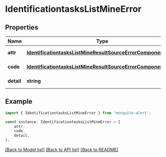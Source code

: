 # IdentificationtasksListMineError


## Properties

Name | Type | Description | Notes
------------ | ------------- | ------------- | -------------
**attr** | [**IdentificationtasksListMineResultSourceErrorComponentAttr**](IdentificationtasksListMineResultSourceErrorComponentAttr.md) |  | [default to undefined]
**code** | [**IdentificationtasksListMineResultSourceErrorComponentCode**](IdentificationtasksListMineResultSourceErrorComponentCode.md) |  | [default to undefined]
**detail** | **string** |  | [default to undefined]

## Example

```typescript
import { IdentificationtasksListMineError } from 'mosquito-alert';

const instance: IdentificationtasksListMineError = {
    attr,
    code,
    detail,
};
```

[[Back to Model list]](../README.md#documentation-for-models) [[Back to API list]](../README.md#documentation-for-api-endpoints) [[Back to README]](../README.md)
